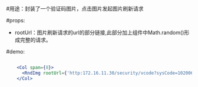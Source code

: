 
#用途：封装了一个验证码图片，点击图片发起图片刷新请求

#props:
   - rootUrl：图片刷新请求的url的部分链接,此部分加上组件中Math.random()形成完整的请求。

#demo:
````jsx

    <Col span={8}>
      <RndImg rootUrl={'http:172.16.11.30/security/vcode?sysCode=102006&'} />
    </Col>

````
